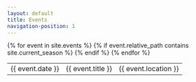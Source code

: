 ```yaml
---
layout: default
title: Events
navigation-position: 1
---
```


<table class="table table-striped table-hover ">
    <tbody>
        {% for event in site.events %}
            {% if event.relative_path contains site.current_season %}
                <tr>
                  <td>{{ event.date }}</td>
                  <td>{{ event.title }}</td>
                  <td>{{ event.location }}</td>
                </tr>
            {% endif %}
        {% endfor %}
    </tbody>
</table>
